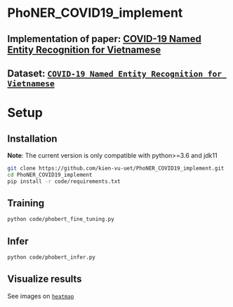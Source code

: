 # PhoNER_COVID19_implement

## Implementation of paper: [COVID-19 Named Entity Recognition for Vietnamese](https://aclanthology.org/2021.naacl-main.173/)

## Dataset: [`COVID-19 Named Entity Recognition for Vietnamese`](https://github.com/VinAIResearch/PhoNER_COVID19)
# Setup
## Installation

**Note**:
The current version is only compatible with python>=3.6 and jdk11
```bash
git clone https://github.com/kien-vu-uet/PhoNER_COVID19_implement.git
cd PhoNER_COVID19_implement
pip install -r code/requirements.txt
```

## Training
```bash
python code/phobert_fine_tuning.py
```

## Infer
```bash
python code/phobert_infer.py
```

## Visualize results
See images on [`heatmap`](https://github.com/kien-vu-uet/PhoNER_COVID19_implement/tree/main/heatmap)

